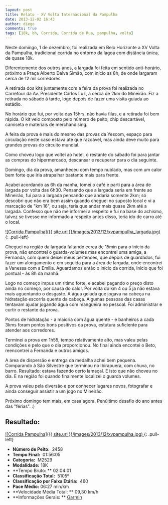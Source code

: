 ```yaml
---
layout: post
title: Relato - XV Volta Internacional da Pampulha
date: 2013-12-02 16:43
author: diego
comments: true
tags: [18k, bh, Corrida, Corrida de Rua, pampulha, volta]
---
```


Neste domingo, 1 de dezembro, foi realizada em Belo Horizonte a XV Volta da Pampulha, tradicional corrida no entorno da lagoa com distância única, de quase 18k.

Diferentemente dos outros anos, a largada foi feita em sentido anti-horário, próximo a Praça Alberto Dalva Simão, com início as 8h, de onde largaram cerca de 12 mil corredores.

A retirada dos kits juntamente com a feira da prova foi realizada no Carrefour da Av. Presidente Carlos Luz, a cerca de 2km do Mineirão. Fiz a retirada no sábado à tarde, logo depois de fazer uma visita guiada ao estádio.

No horário que fui, por volta das 15hrs, não havia filas, e a retirada foi bem rápida. O kit veio composto pelo número de peito, chip descartável, camiseta e materiais de merchandising.

A feira da prova é mais do mesmo das provas da Yescom, espaço para circulação neste caso estava até que razoável, mas ainda deve muito para grandes provas do circuito mundial.

Como choveu logo que voltei ao hotel, o restante do sábado foi para jantar as compras do hipermercado, descansar e recuperar para o dia seguinte.

Domingo, dia da prova, amanheceu com tempo nublado, mas com um calor bem forte que iria atrapalhar bastante mais para frente.

Acabei acordando as 6h da manha, tomei o café e parti para a área de largada por volta das 6h30. Pensando que a largada seria em frente ao Mineirão, fui para a largada pensando que andaria somente 2km; só descobri que não era bem assim quando cheguei no suposto local e vi a marcação de "km 16", ou seja, teria que andar mais quase 2km até a largada. Confesso que não me informei a respeito e fui na base do achismo, talvez se tivesse me informado a respeito antes disso, teria ido de carro até o local.

<a href="/images/2013/12/xvpampulha_largada.jpg">
![Corrida Pampulha]({{ site.url }}/images/2013/12/xvpampulha_largada.jpg)
</a>
{: .pull-left}

Cheguei na região da largada faltando cerca de 15min para o início da prova, não encontrei o guarda-volumes mas encontrei uma amiga, a Fernanda, com quem deixei meus pertences, que depois de guardados, fui fazer um alongamento e em seguida para a área de largada, onde encontrei a Vanessa com a Emilia. Aguardamos então o início da corrida, início que foi pontual - às 8h da manhã.

Logo no começo impus um ritimo forte, e acabei pagando o preço disto ainda no começo, por causa do calor. Por volta do km 4 ou 5 ja não estava mais aguentando o desgaste. A água gelada que jogava na cabeça na hidratação escorria quente da cabeça. Algumas pessoas das casas tentavam ajudar jogando água com mangueira no pessoal. Foi administrar e curtir o restante da prova.

Pontos de hidratação - a maioria com água quente - e banheiros a cada 3kms foram pontos bons positivos da prova, estutura suficiente para atender aos corredores.

Terminei a prova em 1h55, tempo relativamente alto, mas valeu pelas condições e pelo que o dia proporcionou. No final ainda encontei o Beto, reencontrei a Fernanda e outros amigos.

A área de dispersão e entrega da medalha achei bem pequena. Comparando à São Silvestre que terminou no Ibirapuera, com chuva, no barro. Resultado: estava fazendo certo lamaçal. E isto que não choveu no dia. E na região foi quando finalmente localizei o guarda volumes.

A prova valeu pela diversão e por conhecer lugares novos, fotografar e ainda conseguir assistir a um jogo no Mineirão.

Próximo domingo tem mais, em casa agora. Penúltimo desafio do ano antes das "férias". :)

## Resultado:

<a href="/images/2013/12/xvpampulha_big.jpg">
![Corrida Pampulha]({{ site.url }}/images/2013/12/xvpampulha.jpg)
</a>
{: .pull-left}

* **Número de Peito:**  2458
* **Tempo Final:**  01:56:05
* **Categoria:**  M2529
* **Modalidade:**  18K
* **Tempo Bruto: ** 02:04:01
* **Classificação Total:**  5105º
* **Classificação por Faixa Etária:**  460
* **Pace Médio:**  06:27 min/km
* **Velocidade Média Total: **  09,30 km/h
* **Informações Gerais: ** <a href="http://connect.garmin.com/activity/411966544" target="_blank">Garmin</a>
